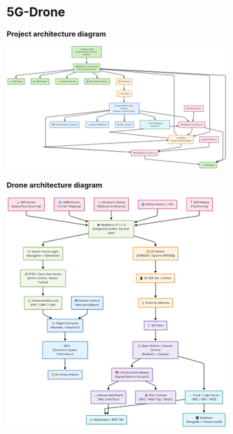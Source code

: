 # 5G-Drone


### Project architecture diagram
<img src="/assets/arch_with_master-slave.png">

### Drone architecture diagram
<img src="/assets/final_arch.png">
<!--
<img src="/arch-5gdronehack.png">
-->

